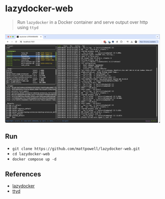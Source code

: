 # lazydocker-web
> Run `lazydocker` in a Docker container and serve output over http using `ttyd`

![screenshot](./docs/screenshot.png)


## Run
- `git clone https://github.com/mattpowell/lazydocker-web.git`
- `cd lazydocker-web`
- `docker compose up -d`

## References
- [lazydocker](https://github.com/jesseduffield/lazydocker)
- [ttyd](https://github.com/tsl0922/ttyd)
